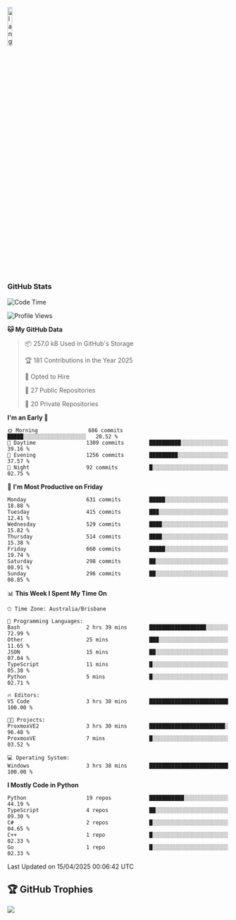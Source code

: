 <p align="left"><img width=15%" src="https://github.com/alansmathew/alansmathew/raw/master/lang.gif" alt="lang image here" /></p>

# <h3 align="left">GitHub Stats</h3>

<!--START_SECTION:waka-->
![Code Time](http://img.shields.io/badge/Code%20Time-566%20hrs%2022%20mins-blue)

![Profile Views](http://img.shields.io/badge/Profile%20Views-0-blue)

**🐱 My GitHub Data** 

> 📦 257.0 kB Used in GitHub's Storage 
 > 
> 🏆 181 Contributions in the Year 2025
 > 
> 💼 Opted to Hire
 > 
> 📜 27 Public Repositories 
 > 
> 🔑 20 Private Repositories 
 > 
**I'm an Early 🐤** 

```text
🌞 Morning                686 commits         █████░░░░░░░░░░░░░░░░░░░░   20.52 % 
🌆 Daytime                1309 commits        ██████████░░░░░░░░░░░░░░░   39.16 % 
🌃 Evening                1256 commits        █████████░░░░░░░░░░░░░░░░   37.57 % 
🌙 Night                  92 commits          █░░░░░░░░░░░░░░░░░░░░░░░░   02.75 % 
```
📅 **I'm Most Productive on Friday** 

```text
Monday                   631 commits         █████░░░░░░░░░░░░░░░░░░░░   18.88 % 
Tuesday                  415 commits         ███░░░░░░░░░░░░░░░░░░░░░░   12.41 % 
Wednesday                529 commits         ████░░░░░░░░░░░░░░░░░░░░░   15.82 % 
Thursday                 514 commits         ████░░░░░░░░░░░░░░░░░░░░░   15.38 % 
Friday                   660 commits         █████░░░░░░░░░░░░░░░░░░░░   19.74 % 
Saturday                 298 commits         ██░░░░░░░░░░░░░░░░░░░░░░░   08.91 % 
Sunday                   296 commits         ██░░░░░░░░░░░░░░░░░░░░░░░   08.85 % 
```


📊 **This Week I Spent My Time On** 

```text
🕑︎ Time Zone: Australia/Brisbane

💬 Programming Languages: 
Bash                     2 hrs 39 mins       ██████████████████░░░░░░░   72.99 % 
Other                    25 mins             ███░░░░░░░░░░░░░░░░░░░░░░   11.65 % 
JSON                     15 mins             ██░░░░░░░░░░░░░░░░░░░░░░░   07.04 % 
TypeScript               11 mins             █░░░░░░░░░░░░░░░░░░░░░░░░   05.38 % 
Python                   5 mins              █░░░░░░░░░░░░░░░░░░░░░░░░   02.71 % 

🔥 Editors: 
VS Code                  3 hrs 38 mins       █████████████████████████   100.00 % 

🐱‍💻 Projects: 
ProxmoxVE2               3 hrs 30 mins       ████████████████████████░   96.48 % 
ProxmoxVE                7 mins              █░░░░░░░░░░░░░░░░░░░░░░░░   03.52 % 

💻 Operating System: 
Windows                  3 hrs 38 mins       █████████████████████████   100.00 % 
```

**I Mostly Code in Python** 

```text
Python                   19 repos            ███████████░░░░░░░░░░░░░░   44.19 % 
TypeScript               4 repos             ██░░░░░░░░░░░░░░░░░░░░░░░   09.30 % 
C#                       2 repos             █░░░░░░░░░░░░░░░░░░░░░░░░   04.65 % 
C++                      1 repo              █░░░░░░░░░░░░░░░░░░░░░░░░   02.33 % 
Go                       1 repo              █░░░░░░░░░░░░░░░░░░░░░░░░   02.33 % 
```




 Last Updated on 15/04/2025 00:06:42 UTC
<!--END_SECTION:waka-->

## 🏆 GitHub Trophies

![](https://github-profile-trophy.vercel.app/?username=samh06&theme=discord&no-frame=true&no-bg=false&margin-w=4)
